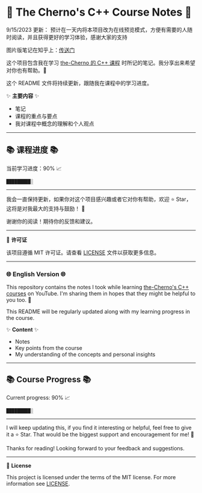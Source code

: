 # 📘 The Cherno's C++ Course Notes 📘

9/15/2023 更新：
预计在一天内将本项目改为在线预览模式，方便有需要的人随时阅读，并且获得更好的学习体验，感谢大家的支持

图片版笔记在知乎上：[传送门](https://zhuanlan.zhihu.com/p/642423863)

这个项目包含我在学习 [the-Cherno 的 C++ 课程](https://www.youtube.com/watch?v=18c3MTX0PK0&t=26s) 时所记的笔记。我分享出来希望对你也有帮助。🚀

这个 README 文件将持续更新，跟随我在课程中的学习进度。

✨ **主要内容** ✨

- 笔记
- 课程的重点与要点
- 我对课程中概念的理解和个人观点

---

## 📚 课程进度 📚

当前学习进度：90% 📈

```progress
█████████░
```

---

我会一直保持更新，如果你对这个项目感兴趣或者它对你有帮助，欢迎 ⭐️ Star，这将是对我最大的支持与鼓励！ 🙏

谢谢你的阅读！期待你的反馈和建议。

---

📖 **许可证**

该项目遵循 MIT 许可证。请查看 [LICENSE](LICENSE) 文件以获取更多信息。

---

### 🌐 English Version 🌐

This repository contains the notes I took while learning [the-Cherno's C++ courses](https://www.youtube.com/watch?v=18c3MTX0PK0&t=26s) on YouTube. I'm sharing them in hopes that they might be helpful to you too. 🚀

This README will be regularly updated along with my learning progress in the course.

✨ **Content** ✨

- Notes
- Key points from the course
- My understanding of the concepts and personal insights

---

## 📚 Course Progress 📚

Current progress: 90% 📈

```progress
█████████░
```

---

I will keep updating this, if you find it interesting or helpful, feel free to give it a ⭐️ Star. That would be the biggest support and encouragement for me! 🙏

Thanks for reading! Looking forward to your feedback and suggestions.

---

📖 **License**

This project is licensed under the terms of the MIT license. For more information see [LICENSE](LICENSE).
